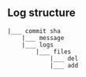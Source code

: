 ## Log structure
```
|___ commit sha
    |___ message
    |___ logs
        |___ files
            |___ del
            |___ add
```